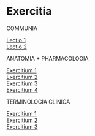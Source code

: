 # Exercitia

COMMUNIA

[Lectio 1](https://le-marin.github.io/Med-Latin/lec-01.html)  
[Lectio 2](https://le-marin.github.io/Med-Latin/lec-02.html)  

ANATOMIA + PHARMACOLOGIA

[Exercitium 1](https://le-marin.github.io/Med-Latin/ex-01.html)  
[Exercitium 2](https://le-marin.github.io/Med-Latin/ex-02.html)  
[Exercitium 3](https://le-marin.github.io/Med-Latin/ex-03.html)  
[Exercitium 4](https://le-marin.github.io/Med-Latin/ex-04.html)  

TERMINOLOGIA CLINICA

[Exercitium 1](https://le-marin.github.io/Med-Latin/TC-01.html)  
[Exercitium 2](https://le-marin.github.io/Med-Latin/TC-02.html)  
[Exercitium 3](https://le-marin.github.io/Med-Latin/TC-03.html)  
